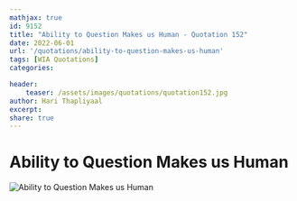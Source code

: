 ```yaml
---
mathjax: true
id: 9152
title: "Ability to Question Makes us Human - Quotation 152"
date: 2022-06-01
url: '/quotations/ability-to-question-makes-us-human'
tags: [WIA Quotations] 
categories: 

header:
    teaser: /assets/images/quotations/quotation152.jpg
author: Hari Thapliyaal 
excerpt:
share: true 
---
```


# Ability to Question Makes us Human

![Ability to Question Makes us Human](/assets/images/quotations/quotation152.jpg)
